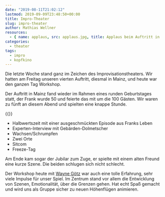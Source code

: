 ```yaml
---
date: "2019-08-11T21:02:12"
lastmod: 2019-09-09T23:48:50+00:00
title: Impro-Theater
slug: impro-theater
author: Mathias Wellner
resources:
  - { name: applaus, src: applaus.jpg, title: Applaus beim Auftritt in Mainz }
categories:
  - theater
tags:
  - impro
  - kopfkino
---
```

Die letzte Woche stand ganz im Zeichen des Improvisationstheaters. Wir hatten am Freitag unseren vierten Auftritt, diesmal in Mainz, und heute war den ganzen Tag Workshop. 
<!--more-->

Der Auftritt in Mainz fand wieder im Rahmen eines runden Geburtstages statt, der Frank wurde 50 und feierte das mit um die 100 Gästen. Wir waren zu fünft an diesem Abend und spielten eine knappe Stunde.

{{<responsive-image name="applaus">}}

- Halbwertszeit mit einer ausgeschmückten Episode aus Franks Leben
- Experten-Interview mit Gebärden-Dolmetscher
- Wachsen/Schrumpfen
- Zwei Orte
- Sitcom
- Freeze-Tag

Am Ende kam sogar der Jubilar zum Zuge, er spielte mit einem alten Freund eine kurze Szene. Die beiden schlugen sich nicht schlecht.

Der Workshop heute mit [Wayne Götz](https://www.folkwang-uni.de/home/theater/studiengaenge/physical-theatre/studierende/wayne-goetz/) war auch eine tolle Erfahrung, sehr viele Impulse für unser Spiel. Im Zentrum stand vor allem die Entwicklung von Szenen, Emotionalität, über die Grenzen gehen. Hat echt Spaß gemacht und wird uns als Gruppe sicher zu neuen Höhenflügen animieren.